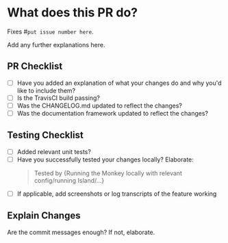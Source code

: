 # What does this PR do? 

Fixes #`put issue number here`. 

Add any further explanations here. 

## PR Checklist
* [ ] Have you added an explanation of what your changes do and why you'd like to include them?
* [ ] Is the TravisCI build passing? 
* [ ] Was the CHANGELOG.md updated to reflect the changes?
* [ ] Was the documentation framework updated to reflect the changes?

## Testing Checklist

* [ ] Added relevant unit tests?
* [ ] Have you successfully tested your changes locally? Elaborate:
    > Tested by {Running the Monkey locally with relevant config/running Island/...} 
* [ ] If applicable, add screenshots or log transcripts of the feature working

## Explain Changes

Are the commit messages enough? If not, elaborate. 
